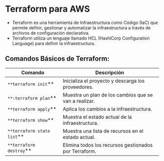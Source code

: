 # Terraform para AWS
- Terraform es una herramienta de Infraestructura como Código (IaC) que permite definir, gestionar y automatizar la infraestructura a través de archivos de configuración declarativa. 
- Terraform utiliza un lenguaje llamado HCL (HashiCorp Configuration Language) para definir la infraestructura.

## Comandos Básicos de Terraform:
| Comando                    | Descripción                                                 |
|----------------------------|-------------------------------------------------------------|
| `**terraform init`**       | Inicializa el proyecto y descarga los proveedores.          |
| `**:terraform plan`**      | Muestra un plan de los cambios que se van a realizar.       |
| `**terraform apply`**      | Aplica los cambios a la infraestructura.                    |
| `**terraform show`**       | Muestra el estado actual de la infraestructura.             |
| `**terraform state list`** | Muestra una lista de recursos en el estado actual.          |
| `**terraform destroy`**    | Elimina todos los recursos gestionados por Terraform.       |


